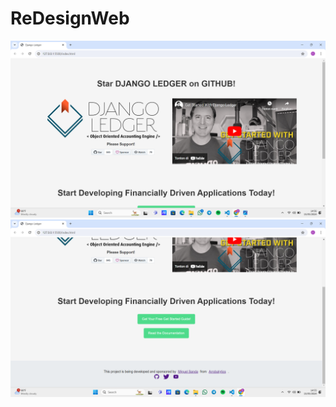 # ReDesignWeb
![Deskripsi Gambar](https://github.com/chelsisiola/ReDesignWeb/raw/main/ReDesignWeb/Foto/1.png)
![Deskripsi Gambar](https://github.com/chelsisiola/ReDesignWeb/blob/main/ReDesignWeb/Foto/2.png)

